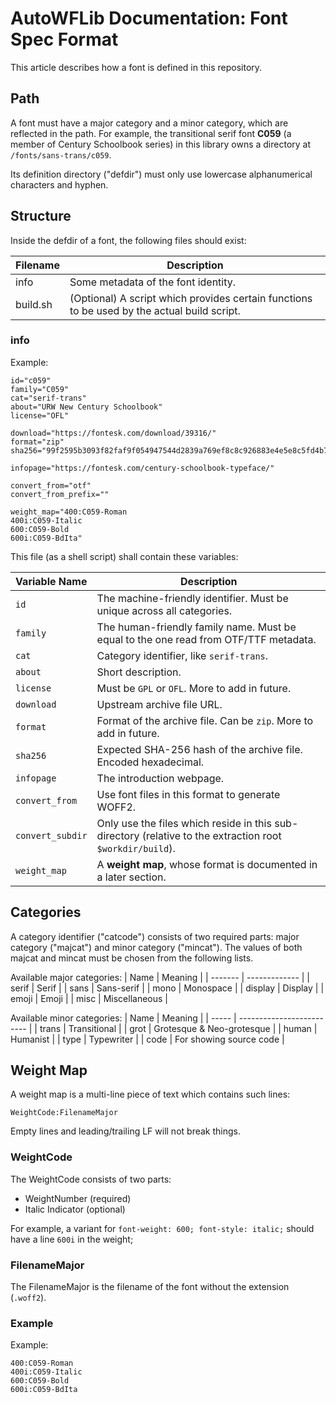 # AutoWFLib Documentation: Font Spec Format

This article describes how a font is defined in this repository.


## Path

A font must have a major category and a minor category, which are reflected in the path.
For example, the transitional serif font **C059** (a member of Century Schoolbook series) in this library
owns a directory at `/fonts/sans-trans/c059`.

Its definition directory ("defdir") must only use lowercase alphanumerical characters and hyphen.


## Structure

Inside the defdir of a font, the following files should exist:

| Filename | Description                                                                                 |
| -------- | ------------------------------------------------------------------------------------------- |
| info     | Some metadata of the font identity.                                                         |
| build.sh | (Optional) A script which provides certain functions to be used by the actual build script. |

### info

Example:

```
id="c059"
family="C059"
cat="serif-trans"
about="URW New Century Schoolbook"
license="OFL"

download="https://fontesk.com/download/39316/"
format="zip"
sha256="99f2595b3093f82faf9f054947544d2839a769ef8c8c926883e4e5e8c5fd4b76"

infopage="https://fontesk.com/century-schoolbook-typeface/"

convert_from="otf"
convert_from_prefix=""

weight_map="400:C059-Roman
400i:C059-Italic
600:C059-Bold
600i:C059-BdIta"
```

This file (as a shell script) shall contain these variables:

| Variable Name    | Description                                                                                               |
| ---------------- | --------------------------------------------------------------------------------------------------------- |
| `id`             | The machine-friendly identifier. Must be unique across all categories.                                    |
| `family`         | The human-friendly family name. Must be equal to the one read from OTF/TTF metadata.                      |
| `cat`            | Category identifier, like `serif-trans`.                                                                  |
| `about`          | Short description.                                                                                        |
| `license`        | Must be `GPL` or `OFL`. More to add in future.                                                            |
| `download`       | Upstream archive file URL.                                                                                |
| `format`         | Format of the archive file. Can be `zip`. More to add in future.                                          |
| `sha256`         | Expected SHA-256 hash of the archive file. Encoded hexadecimal.                                           |
| `infopage`       | The introduction webpage.                                                                                 |
| `convert_from`   | Use font files in this format to generate WOFF2.                                                          |
| `convert_subdir` | Only use the files which reside in this sub-directory (relative to the extraction root `$workdir/build`). |
| `weight_map`     | A **weight map**, whose format is documented in a later section.                                          |





## Categories

A category identifier ("catcode") consists of two required parts: major category ("majcat") and minor category ("mincat").
The values of both majcat and mincat must be chosen from the following lists.

Available major categories:
| Name    | Meaning       |
| ------- | ------------- |
| serif   | Serif         |
| sans    | Sans-serif    |
| mono    | Monospace     |
| display | Display       |
| emoji   | Emoji         |
| misc    | Miscellaneous |

Available minor categories:
| Name  | Meaning                   |
| ----- | ------------------------- |
| trans | Transitional              |
| grot  | Grotesque & Neo-grotesque |
| human | Humanist                  |
| type  | Typewriter                |
| code  | For showing source code   |





## Weight Map

A weight map is a multi-line piece of text which contains such lines:

```
WeightCode:FilenameMajor
```

Empty lines and leading/trailing LF will not break things.

### WeightCode

The WeightCode consists of two parts:
- WeightNumber (required)
- Italic Indicator (optional)

For example, a variant for `font-weight: 600; font-style: italic;` should have a line `600i` in the weight;

### FilenameMajor

The FilenameMajor is the filename of the font without the extension (`.woff2`).

### Example

Example:

```
400:C059-Roman
400i:C059-Italic
600:C059-Bold
600i:C059-BdIta
```
